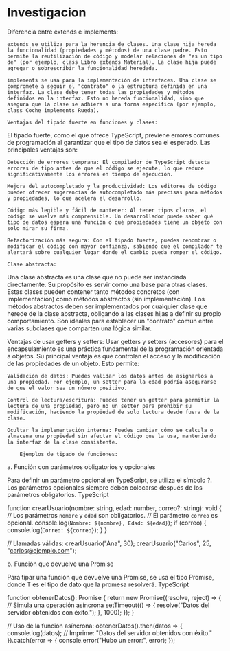 # Investigacion

Diferencia entre extends e implements:

    extends se utiliza para la herencia de clases. Una clase hija hereda la funcionalidad (propiedades y métodos) de una clase padre. Esto permite la reutilización de código y modelar relaciones de "es un tipo de" (por ejemplo, class Libro extends Material). La clase hija puede agregar o sobrescribir la funcionalidad heredada.

    implements se usa para la implementación de interfaces. Una clase se compromete a seguir el "contrato" o la estructura definida en una interfaz. La clase debe tener todas las propiedades y métodos definidos en la interfaz. Esto no hereda funcionalidad, sino que asegura que la clase se adhiera a una forma específica (por ejemplo, class Coche implements Rueda).

    Ventajas del tipado fuerte en funciones y clases:
El tipado fuerte, como el que ofrece TypeScript, previene errores comunes de programación al garantizar que el tipo de datos sea el esperado. Las principales ventajas son:

    Detección de errores temprana: El compilador de TypeScript detecta errores de tipo antes de que el código se ejecute, lo que reduce significativamente los errores en tiempo de ejecución.

    Mejora del autocompletado y la productividad: Los editores de código pueden ofrecer sugerencias de autocompletado más precisas para métodos y propiedades, lo que acelera el desarrollo.

    Código más legible y fácil de mantener: Al tener tipos claros, el código se vuelve más comprensible. Un desarrollador puede saber qué tipo de datos espera una función o qué propiedades tiene un objeto con solo mirar su firma.

    Refactorización más segura: Con el tipado fuerte, puedes renombrar o modificar el código con mayor confianza, sabiendo que el compilador te alertará sobre cualquier lugar donde el cambio pueda romper el código.

    Clase abstracta:
Una clase abstracta es una clase que no puede ser instanciada directamente. Su propósito es servir como una base para otras clases. Estas clases pueden contener tanto métodos concretos (con implementación) como métodos abstractos (sin implementación). Los métodos abstractos deben ser implementados por cualquier clase que herede de la clase abstracta, obligando a las clases hijas a definir su propio comportamiento. Son ideales para establecer un "contrato" común entre varias subclases que comparten una lógica similar.

Ventajas de usar getters y setters:
Usar getters y setters (accesores) para el encapsulamiento es una práctica fundamental de la programación orientada a objetos. Su principal ventaja es que controlan el acceso y la modificación de las propiedades de un objeto. Esto permite:

    Validación de datos: Puedes validar los datos antes de asignarlos a una propiedad. Por ejemplo, un setter para la edad podría asegurarse de que el valor sea un número positivo.

    Control de lectura/escritura: Puedes tener un getter para permitir la lectura de una propiedad, pero no un setter para prohibir su modificación, haciendo la propiedad de solo lectura desde fuera de la clase.

    Ocultar la implementación interna: Puedes cambiar cómo se calcula o almacena una propiedad sin afectar el código que la usa, manteniendo la interfaz de la clase consistente.

        Ejemplos de tipado de funciones:

a. Función con parámetros obligatorios y opcionales

Para definir un parámetro opcional en TypeScript, se utiliza el símbolo ?. Los parámetros opcionales siempre deben colocarse después de los parámetros obligatorios.
TypeScript

function crearUsuario(nombre: string, edad: number, correo?: string): void {
  // Los parámetros `nombre` y `edad` son obligatorios.
  // El parámetro `correo` es opcional.
  console.log(`Nombre: ${nombre}, Edad: ${edad}`);
  if (correo) {
    console.log(`Correo: ${correo}`);
  }
}

// Llamadas válidas:
crearUsuario("Ana", 30);
crearUsuario("Carlos", 25, "carlos@ejemplo.com");

b. Función que devuelve una Promise

Para tipar una función que devuelve una Promise, se usa el tipo Promise<T>, donde T es el tipo de dato que la promesa resolverá.
TypeScript

function obtenerDatos(): Promise<string> {
  return new Promise((resolve, reject) => {
    // Simula una operación asíncrona
    setTimeout(() => {
      resolve("Datos del servidor obtenidos con éxito.");
    }, 1000);
  });
}

// Uso de la función asíncrona:
obtenerDatos().then(datos => {
  console.log(datos); // Imprime: "Datos del servidor obtenidos con éxito."
}).catch(error => {
  console.error("Hubo un error:", error);
});